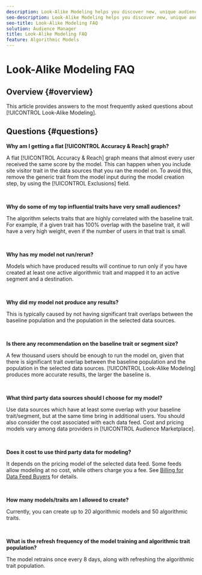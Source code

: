 ```yaml
---
description: Look-Alike Modeling helps you discover new, unique audiences through automated data analysis. This article provides answers to the most frequently asked questions.
seo-description: Look-Alike Modeling helps you discover new, unique audiences through automated data analysis. This article provides answers to the most frequently asked questions.
seo-title: Look-Alike Modeling FAQ
solution: Audience Manager
title: Look-Alike Modeling FAQ
feature: Algorithmic Models
---
```

# Look-Alike Modeling FAQ

## Overview {#overview}

This article provides answers to the most frequently asked questions about [!UICONTROL Look-Alike Modeling].

## Questions {#questions}

**Why am I getting a flat [!UICONTROL Accuracy & Reach] graph?**

A flat [!UICONTROL Accuracy & Reach] graph means that almost every user received the same score by the model. This can happen when you include site visitor trait in the data sources that you ran the model on. To avoid this, remove the generic trait from the model input during the model creation step, by using the [!UICONTROL Exclusions] field.

&nbsp;

**Why do some of my top influential traits have very small audiences?**

The algorithm selects traits that are highly correlated with the baseline trait. For example, if a given trait has 100% overlap with the baseline trait, it will have a very high weight, even if the number of users in that trait is small.

&nbsp;

**Why has my model not run/rerun?**

Models which have produced results will continue to run only if you have created at least one active algorithmic trait and mapped it to an active segment and a destination.

&nbsp;

**Why did my model not produce any results?**

This is typically caused by not having significant trait overlaps between the baseline population and the population in the selected data sources.

&nbsp;

**Is there any recommendation on the baseline trait or segment size?**

A few thousand users should be enough to run the model on, given that there is significant trait overlap between the baseline population and the population in the selected data sources. [!UICONTROL Look-Alike Modeling] produces more accurate results, the larger the baseline is.

&nbsp;

**What third party data sources should I choose for my model?**

Use data sources which have at least some overlap with your baseline trait/segment, but at the same time bring in additional users. You should also consider the cost associated with each data feed. Cost and pricing models vary among data providers in [!UICONTROL Audience Marketplace].

&nbsp;

**Does it cost to use third party data for modeling?**

It depends on the pricing model of the selected data feed. Some feeds allow modeling at no cost, while others charge you a fee. See [Billing for Data Feed Buyers](../features/audience-marketplace/marketplace-data-buyers/marketplace-buyer-billing.md) for details.

&nbsp;

**How many models/traits am I allowed to create?**

Currently, you can create up to 20 algorithmic models and 50 algorithmic traits.

&nbsp;

**What is the refresh frequency of the model training and algorithmic trait population?**

The model retrains once every 8 days, along with refreshing the algorithmic trait population.